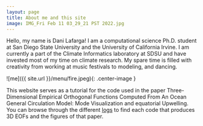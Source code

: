 ```yaml
---
layout: page
title: About me and this site 
image: IMG_Fri Feb 11 03_29_21 PST 2022.jpg
---
```


Hello, my name is Dani Lafarga! I am a computational science Ph.D. student at San Diego State University and the University of California Irvine. I am currently a part of the Climate Informatics laboratory at SDSU and have invested most of my time on climate research. My spare time is filled with creativity from working at music festivals to modeling, and dancing.

![me]({{ site.url }}/menu/fire.jpeg){: .center-image }

This website serves as a tutorial for the code used in the paper Three-Dimensional Empirical Orthogonal Functions Computed From An Ocean General Circulation Model: Mode Visualization and equatorial Upwelling. You can browse through the different [logs](https://dlafarga.github.io/menu/writing.html) to find each code that produces 3D EOFs and the figures of that paper.  


